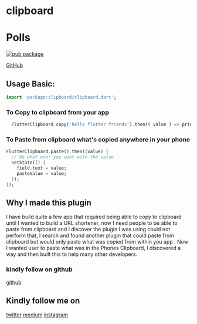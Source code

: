 # clipboard

# Polls

[![pub package](https://img.shields.io/badge/pub-0.1.1-brightgreen)](https://github.com/samuelezedi/flutter_clipboard)


[GitHub](https://github.com/samuelezedi/flutter_clipboard)


## Usage Basic:

```dart
import 'package:clipboard/clipboard.dart';
```

### To Copy to clipboard from your app

```dart
  FlutterClipboard.copy('hello flutter friends').then(( value ) => print('copied'));
```

### To Paste from clipboard what's copied anywhere in your phone

```dart
FlutterClipboard.paste().then((value) {
  // Do what ever you want with the value.
  setState(() {
    field.text = value;
    pasteValue = value;
  });
});
```


## Why I made this plugin

I have build quite a few app that required being able to copy to clipboard until I wanted to build a URL shortener,
now I need people to be able to paste from clipboard and I discover the plugin I was using could not perform that, I
search and found another plugin that could paste from clipboard but would only paste what was copied from within you app
. Now I wanted user to paste what was in the Phones Clipboard, I discovered a way and then built this to help many other developers.
### kindly follow on github
[github](https://github.com/samuelezedi)

## Kindly follow me on
[twitter](https://twitter.com/samuelezedi)
[medium](https://medium.com/@samuelezedi)
[instagram](https://instagram.com/samuelezedi)